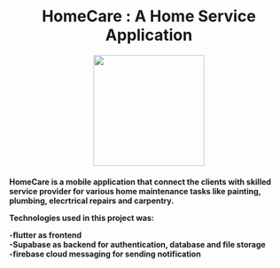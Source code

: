 <center><h1> HomeCare : A Home Service Application</h1></center>
 <p align="center">  <img src="https://png.pngtree.com/png-vector/20230511/ourmid/pngtree-home-service-logo-vector-png-image_7095332.png" width="200" height="200"></p>
 <p><h4>HomeCare is a mobile application that connect the clients with skilled service provider for various home maintenance tasks like painting, plumbing, elecrtrical repairs and carpentry. 

  
Technologies used in this project was: 

-flutter as frontend  
-Supabase as backend for authentication, database and file storage  
-firebase cloud messaging for sending notification <h4><p>
